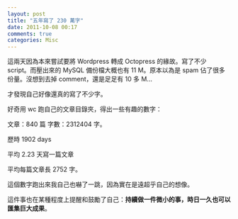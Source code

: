 ```yaml
---
layout: post
title: "五年寫了 230 萬字"
date: 2011-10-08 00:17
comments: true
categories: Misc
---
```


這兩天因為本來嘗試要將 Wordpress 轉成 Octopress 的緣故。寫了不少 script。而壓出來的 MySQL 備份檔大概也有 11 M。原本以為是 spam 佔了很多份量。沒想到去掉 comment，還是足足有 10 多 M...

才發現自己好像還真的寫了不少字。

好奇用 wc 跑自己的文章目錄夾，得出一些有趣的數字：

文章：840 篇
字數：2312404 字。

歷時 1902 days

平均 2.23 天寫一篇文章

平均每篇文章長 2752 字。

這個數字跑出來我自己也嚇了一跳，因為實在是遠超乎自己的想像。

這件事也在某種程度上提醒和鼓勵了自己：**持續做一件微小的事，時日一久也可以匯集巨大成果**。